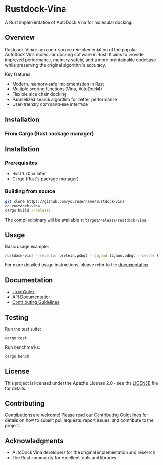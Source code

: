 # Rustdock-Vina

A Rust implementation of AutoDock Vina for molecular docking.

## Overview

Rustdock-Vina is an open-source reimplementation of the popular AutoDock Vina molecular docking software in Rust. It aims to provide improved performance, memory safety, and a more maintainable codebase while preserving the original algorithm's accuracy.

Key features:
- Modern, memory-safe implementation in Rust
- Multiple scoring functions (Vina, AutoDock4)
- Flexible side chain docking
- Parallelized search algorithm for better performance
- User-friendly command-line interface

## Installation

### From Cargo (Rust package manager)


## Installation

### Prerequisites

- Rust 1.70 or later
- Cargo (Rust's package manager)

### Building from source

```bash
git clone https://github.com/yourusername/rustdock-vina
cd rustdock-vina
cargo build --release
```

The compiled binary will be available at `target/release/rustdock-vina`.

## Usage

Basic usage example:

```bash
rustdock-vina --receptor protein.pdbqt --ligand ligand.pdbqt --center 0,0,0 --size 20,20,20
```

For more detailed usage instructions, please refer to the [documentation](docs/).

## Documentation

- [User Guide](docs/user-guide.md)
- [API Documentation](docs/api.md)
- [Contributing Guidelines](CONTRIBUTING.md)

## Testing

Run the test suite:

```bash
cargo test
```

Run benchmarks:

```bash
cargo bench
```

## License

This project is licensed under the Apache License 2.0 - see the [LICENSE](LICENSE) file for details.

## Contributing

Contributions are welcome! Please read our [Contributing Guidelines](CONTRIBUTING.md) for details on how to submit pull requests, report issues, and contribute to the project.

## Acknowledgments

- AutoDock Vina developers for the original implementation and research
- The Rust community for excellent tools and libraries 